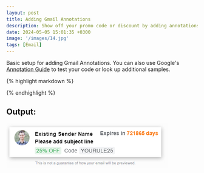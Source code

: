 ```yaml
---
layout: post
title: Adding Gmail Annotations
description: Show off your promo code or discount by adding annotations to Gmail... 
date: 2024-05-05 15:01:35 +0300
image: '/images/14.jpg'
tags: [Email]
---
```


Basic setup for adding Gmail Annotations. You can also use Google's <a href="https://developers.google.com/gmail/promotab/preview" target="_blank">Annotation Guide</a> to test your code or look up additional samples.

{% highlight markdown %}
<!-- Gmail Discount Offer & Products
     Place the below code right before </head> -->
<div itemscope="" itemtype="http://schema.org/Organization">
    <meta itemprop="name" content="Dominic Belfiori" />
    <meta itemprop="logo" content="https://dominicbelfiori.com/images/portrait-dominic.jpg" />
    <meta itemprop="url" content="https://dominicbelfiori.com/" />
</div>

<div itemscope="" itemtype="http://schema.org/EmailMessage">
    <meta itemprop="subjectLine" content="Please add subject line" />
</div>

<div itemscope itemtype="http://schema.org/DiscountOffer">
    <meta itemprop="description" content="25% OFF" />
    <meta itemprop="discountCode" content="YOURULE25" />
    <meta itemprop="availabilityStarts" content="2024-01-31T00:00:00-0800" />
    <meta itemprop="availabilityEnds" content="4000-12-31T23:59:59-0800" />
</div>
{% endhighlight %}

<div class="sample-output">
    <h2>Output:</h2>
  <div class="gallery-box">
    <div class="gallery">
      <img src="/images/14-1.jpg" loading="lazy" alt="">
    </div>
  </div>
</div>